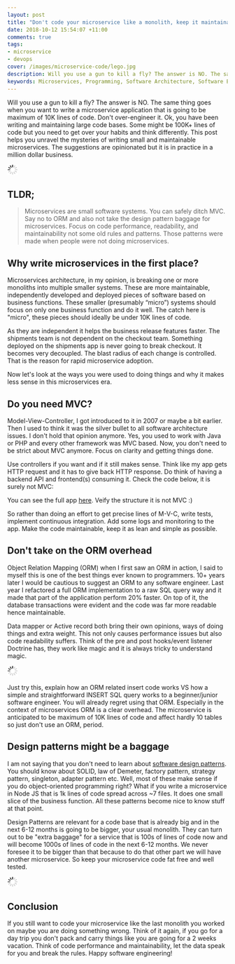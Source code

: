 ```yaml
---
layout: post
title: "Don't code your microservice like a monolith, keep it maintainable not over-engineered"
date: 2018-10-12 15:54:07 +11:00
comments: true
tags: 
- microservice
- devops
cover: /images/microservice-code/lego.jpg
description: Will you use a gun to kill a fly? The answer is NO. The same thing goes when you want to write a microservice application that is going to be maximum of 10K lines of code.
keywords: Microservices, Programming, Software Architecture, Software Engineering
---
```


Will you use a gun to kill a fly? The answer is NO. The same thing goes when you want to write a microservice application that is going to be maximum of 10K lines of code. Don't over-engineer it. Ok, you have been writing and maintaining large code bases. Some might be 100K+ lines of code but you need to get over your habits and think differently. This post helps you unravel the mysteries of writing small and maintainable microservices. The suggestions are opinionated but it is in practice in a million dollar business. 

<img class="center" src="/images/generic/loading.gif" data-echo="/images/microservice-code/lego.jpg" title="Do not code your microservice like a monolith, keep it maintainable not over-engineered" alt="Do not code your microservice like a monolith, keep it maintainable not over-engineered">

<!-- more -->

## TLDR;
> Microservices are small software systems. You can safely ditch MVC. Say no to ORM and also not take the design pattern baggage for microservices. Focus on code performance, readability, and maintainability not some old rules and patterns. Those patterns were made when people were not doing microservices.


## Why write microservices in the first place?

Microservices architecture, in my opinion, is breaking one or more monoliths into multiple smaller systems. These are more maintainable, independently developed and deployed pieces of software based on business functions. These smaller (presumably “micro”) systems should focus on only one business function and do it well. The catch here is "micro", these pieces should ideally be under 10K lines of code. 

As they are independent it helps the business release features faster. The shipments team is not dependent on the checkout team. Something deployed on the shipments app is never going to break checkout. It becomes very decoupled. The blast radius of each change is controlled. That is the reason for rapid microservice adoption.

Now let's look at the ways you were used to doing things and why it makes less sense in this microservices era.

## Do you need MVC?

Model-View-Controller, I got introduced to it in 2007 or maybe a bit earlier. Then I used to think it was the silver bullet to all software architecture issues. I don't hold that opinion anymore. Yes, you used to work with Java or PHP and every other framework was MVC based. Now, you don't need to be strict about MVC anymore. Focus on clarity and getting things done.  

Use controllers if you want and if it still makes sense. Think like my app gets HTTP request and it has to give back HTTP response. Do think of having a backend API and frontend(s) consuming it. Check the code below, it is surely not MVC:

<script src="https://gist.github.com/geshan/1f76e5ebb3c15fd3c147c6c97420f923.js"></script>
You can see the full app [here](https://github.com/geshan/currency-api). Veify the structure it is not MVC :)

So rather than doing an effort to get precise lines of M-V-C, write tests, implement continuous integration. Add some logs and monitoring to the app. Make the code maintainable, keep it as lean and simple as possible.

## Don't take on the ORM overhead

Object Relation Mapping (ORM) when I first saw an ORM in action, I said to myself this is one of the best things ever known to programmers. 10+ years later I would be cautious to suggest an ORM to any software engineer. Last year I refactored a full ORM implementation to a raw SQL query way and it made that part of the application perform 20% faster. On top of it, the database transactions were evident and the code was far more readable hence maintainable.

Data mapper or Active record both bring their own opinions, ways of doing things and extra weight. This not only causes performance issues but also code readability suffers. Think of the pre and post hooks/event listener Doctrine has, they work like magic and it is always tricky to understand magic. 

<img class="center" src="/images/generic/loading.gif" data-echo="/images/microservice-code/pot-on-head.jpg" title="Do not code your microservice like a monolith, keep it maintainable not over-engineered" alt="Do not code your microservice like a monolith, keep it maintainable not over-engineered">

Just try this, explain how an ORM related insert code works VS how a simple and straightforward INSERT SQL query works to a beginner/junior software engineer. You will already regret using that ORM. Especially in the context of microservices ORM is a clear overhead. The microservice is anticipated to be maximum of 10K lines of code and affect hardly 10 tables so just don't use an ORM, period.

## Design patterns might be a baggage

I am not saying that you don't need to learn about [software design patterns](https://en.wikipedia.org/wiki/Software_design_pattern). You should know about SOLID, law of Demeter, factory pattern, strategy pattern, singleton, adapter pattern etc. Well, most of these make sense if you do object-oriented programming right? What if you write a microservice in Node JS that is 1k lines of code spread across ~7 files. It does one small slice of the business function. All these patterns become nice to know stuff at that point.

Design Patterns are relevant for a code base that is already big and in the next 6-12 months is going to be bigger, your usual monolith. They can turn out to be "extra baggage" for a service that is 100s of lines of code now and will become 1000s of lines of code in the next 6-12 months. We never foresee it to be bigger than that because to do that other part we will have another microservice. So keep your microservice code fat free and well tested.

<img class="center" src="/images/generic/loading.gif" data-echo="/images/microservice-code/baggage.jpg" title="Do not code your microservice like a monolith, keep it maintainable not over-engineered" alt="Do not code your microservice like a monolith, keep it maintainable not over-engineered">

## Conclusion

If you still want to code your microservice like the last monolith you worked on maybe you are doing something wrong. Think of it again, if you go for a day trip you don't pack and carry things like you are going for a 2 weeks vacation. Think of code performance and maintainability, let the data speak for you and break the rules. Happy software engineering! 
